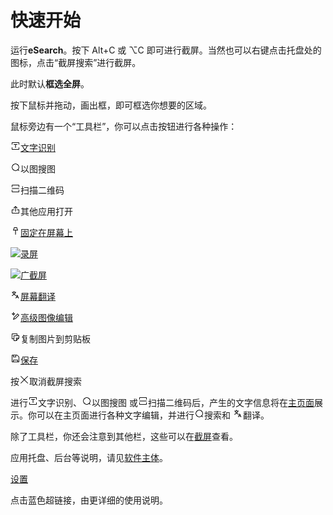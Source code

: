 # 快速开始

运行**eSearch**。按下 Alt+C 或 ⌥C 即可进行截屏。当然也可以右键点击托盘处的图标，点击“截屏搜索”进行截屏。

此时默认**框选全屏**。

按下鼠标并拖动，画出框，即可框选你想要的区域。

鼠标旁边有一个“工具栏”，你可以点击按钮进行各种操作：

<img height="16" src="../../src/renderer/assets/icons/ocr.svg"><a href="ocr.md" target="_blank">文字识别</a>

<img height="16" src="../../src/renderer/assets/icons/search.svg">以图搜图

<img height="16" src="../../src/renderer/assets/icons/scan.svg">扫描二维码

<img height="16" src="../../src/renderer/assets/icons/open.svg">其他应用打开

<img height="16" src="../../src/renderer/assets/icons/ding.svg"><a href="ding.md" target="_blank">固定在屏幕上</a>

<img height="16" src="../../src/renderer/assets/icons/record.svg"><a href="record.md" target="_blank">录屏</a>

<img height="16" src="../../src/renderer/assets/icons/long_clip.svg"><a href="long_clip.md" target="_blank">广截屏</a>

<img height="16" src="../../src/renderer/assets/icons/translate.svg"><a href="translate.md" target="_blank">屏幕翻译</a>

<img height="16" src="../../src/renderer/assets/icons/super_edit.svg"><a href="super_editor.md" target="_blank">高级图像编辑</a>

<img height="16" src="../../src/renderer/assets/icons/copy.svg">复制图片到剪贴板

<img height="16" src="../../src/renderer/assets/icons/save.svg"><a href="save.md" target="_blank">保存</a>

按<img height="16" src="../../src/renderer/assets/icons/close.svg">取消截屏搜索

进行<img height="16" src="../../src/renderer/assets/icons/ocr.svg">文字识别、<img height="16" src="../../src/renderer/assets/icons/search.svg">以图搜图
或<img height="16" src="../../src/renderer/assets/icons/scan.svg">扫描二维码后，产生的文字信息将在<a href="editor.md" target="_blank">主页面</a>展示。你可以在主页面进行各种文字编辑，并进行<img height="16" src="../../src/renderer/assets/icons/search.svg">搜索和 <img height="16" src="../../src/renderer/assets/icons/translate.svg">翻译。

除了工具栏，你还会注意到其他栏，这些可以在<a href="clip.md" target="_blank">截屏</a>查看。

应用托盘、后台等说明，请见<a href="main.md" target="_blank">软件主体</a>。

<a href="setting.md" target="_blank">设置</a>

点击蓝色超链接，由更详细的使用说明。

